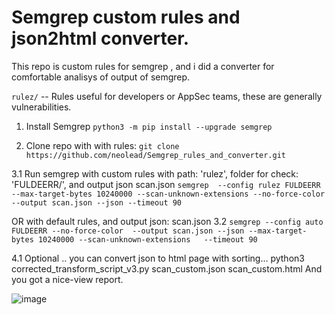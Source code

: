 # Semgrep custom rules and json2html converter.

This repo is custom rules for semgrep , and i did a converter for comfortable analisys of output of semgrep.


`rulez/` -- Rules useful for developers or AppSec teams, these are generally vulnerabilities.
          
1. Install Semgrep 
```python3 -m pip install --upgrade semgrep```

2. Clone repo with with rules:
```git clone https://github.com/neolead/Semgrep_rules_and_converter.git```

3.1 Run semgrep with custom rules with path: 'rulez', folder for check: 'FULDEERR/', and output json scan.json
```semgrep  --config rulez FULDEERR  --max-target-bytes 10240000 --scan-unknown-extensions --no-force-color  --output scan.json --json --timeout 90```

OR with default rules, and output json: scan.json
3.2 ```semgrep --config auto FULDEERR --no-force-color  --output scan.json --json --max-target-bytes 10240000 --scan-unknown-extensions   --timeout 90```

4.1 Optional .. you can convert json to html page with sorting...
python3 corrected_transform_script_v3.py scan_custom.json scan_custom.html
And you got a nice-view report.

![image](https://github.com/neolead/Semgrep_rules_and_converter/assets/16626585/7167168d-bf60-4fa3-84f3-336a6c715f8b)
